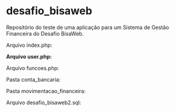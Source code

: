 # desafio_bisaweb
Repositório do teste de uma aplicação para um Sistema de Gestão Financeira do Desafio BisaWeb.

Arquivo index.php:



**Arquivo user.php:**



Arquivo funcoes.php:

Pasta conta_bancaria:

Pasta movimentacao_financeira:

Arquivo desafio_bisaweb2.sql:

